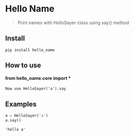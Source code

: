 # Hello Name
> Print names with HelloSayer class using say() method


## Install

`pip install hello_name`

## How to use

#### from hello_name.core import *

`Now use HelloSayer('a').say`

## Examples

```python
a = HelloSayer('a')
a.say()
```




    'hello a'


